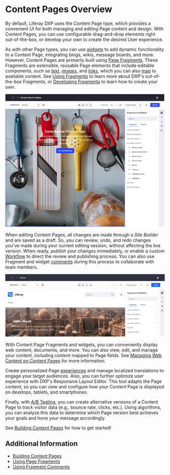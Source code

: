 # Content Pages Overview

By default, Liferay DXP uses the Content Page type, which provides a convenient UI for both managing and editing Page content and design. With Content Pages, you can use configurable drag-and-drop elements right out-of-the-box, or develop your own to create the desired User experience.

As with other Page types, you can use [widgets](./using-widgets-on-a-content-Page.md) to add dynamic functionality to a Content Page, integrating blogs, wikis, message boards, and more. However, Content Pages are primarily built using [Page Fragments](./using-fragments.md). These Fragments are extensible, reusable Page elements that include editable components, such as [text](./building-content-pages.md#editing-text), [images](./building-content-pages.md#editing-an-image), and [links](./building-content-pages.md#editing-a-hyperlink), which you can also [map](./building-content-pages.md#mapping-content) to available content. See [Using Fragments](./using-fragments.md) to learn more about DXP's out-of-the-box Fragments, or [Developing Fragments](../../developer-guide/developing-Page-fragments/developing-fragments-intro.md) to learn how to create your own.

![Build Content Pages using Fragments.](./content-pages-overview/images/01.png)

When editing Content Pages, all changes are made through a *Site Builder* and are saved as a draft. So, you can review, undo, and redo changes you've made during your current editing session, without affecting the live version. When ready, *publish* your changes immediately, or enable a custom [Workflow](../../../process-automation/workflow/user-guide/introduction-to-workflow.md) to direct the review and publishing process. You can also use Fragment and widget [comments](./using-fragment-and-widget-comments.md) during this process to collaborate with team members.

![When editing Content Pages, all changes are made to Content Pages  through a Site Builder.](./content-pages-overview/images/02.png)

With Content Page Fragments and widgets, you can conveniently display web content, documents, and more. You can also view, edit, and manage your content, including content mapped to Page fields. See [Managing Web Content on Content Pages](./managing-web-content-on-content-pages.md) for more information.

Create personalized Page [experiences](../personalizing-site-experience/experience-personalization/content-page-personalization.md) and manage localized translations to engage your target audiences. Also, you can further optimize user experience with DXP's Responsive Layout Editor. This tool adapts the Page content, so you can view and configure how your Content Page is displayed on desktops, tablets, and smartphones.

Finally, with [A/B Testing](./ab-testing), you can create alternative versions of a Content Page to track visitor data (e.g., bounce rate, clicks, etc.). Using algorithms, you can analyze this data to determine which Page version best achieves your goals and hone your message accordingly.

See [Building Content Pages](./building-content-pages.md) for how to get started!

## Additional Information

* [Building Content Pages](./building-content-pages.md)
* [Using Page Fragments](../../displaying-content/using-fragments/using-Page-fragments.md)
* [Using Fragment Comments](./using-Fragment-comments.md)
